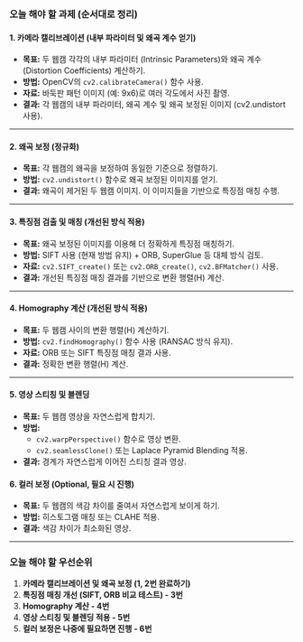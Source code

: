 ### **오늘 해야 할 과제 (순서대로 정리)**

#### 1. **카메라 캘리브레이션 (내부 파라미터 및 왜곡 계수 얻기)**
- **목표:** 두 웹캠 각각의 내부 파라미터 (Intrinsic Parameters)와 왜곡 계수 (Distortion Coefficients) 계산하기.
- **방법:** OpenCV의 `cv2.calibrateCamera()` 함수 사용.
- **자료:** 바둑판 패턴 이미지 (예: 9x6)로 여러 각도에서 사진 촬영.
- **결과:** 각 웹캠의 내부 파라미터, 왜곡 계수 및 왜곡 보정된 이미지 (cv2.undistort 사용).

---

#### 2. **왜곡 보정 (정규화)**
- **목표:** 각 웹캠의 왜곡을 보정하여 동일한 기준으로 정렬하기.
- **방법:** `cv2.undistort()` 함수로 왜곡 보정된 이미지를 얻기.
- **결과:** 왜곡이 제거된 두 웹캠 이미지. 이 이미지들을 기반으로 특징점 매칭 수행.

---

#### 3. **특징점 검출 및 매칭 (개선된 방식 적용)**
- **목표:** 왜곡 보정된 이미지를 이용해 더 정확하게 특징점 매칭하기.
- **방법:** SIFT 사용 (현재 방법 유지) + ORB, SuperGlue 등 대체 방식 검토.
- **자료:** `cv2.SIFT_create()` 또는 `cv2.ORB_create()`, `cv2.BFMatcher()` 사용.
- **결과:** 개선된 특징점 매칭 결과를 기반으로 변환 행렬(H) 계산.

---

#### 4. **Homography 계산 (개선된 방식 적용)**
- **목표:** 두 웹캠 사이의 변환 행렬(H) 계산하기.
- **방법:** `cv2.findHomography()` 함수 사용 (RANSAC 방식 유지).
- **자료:** ORB 또는 SIFT 특징점 매칭 결과 사용.
- **결과:** 정확한 변환 행렬(H) 계산.

---

#### 5. **영상 스티칭 및 블렌딩**
- **목표:** 두 웹캠 영상을 자연스럽게 합치기.
- **방법:** 
  - `cv2.warpPerspective()` 함수로 영상 변환.
  - `cv2.seamlessClone()` 또는 Laplace Pyramid Blending 적용.
- **결과:** 경계가 자연스럽게 이어진 스티칭 결과 영상.


#### 6. **컬러 보정 (Optional, 필요 시 진행)**
- **목표:** 두 웹캠의 색감 차이를 줄여서 자연스럽게 보이게 하기.
- **방법:** 히스토그램 매칭 또는 CLAHE 적용.
- **결과:** 색감 차이가 최소화된 영상.

---

### **오늘 해야 할 우선순위**  
1. **카메라 캘리브레이션 및 왜곡 보정 (1, 2번 완료하기)**  
2. **특징점 매칭 개선 (SIFT, ORB 비교 테스트) - 3번**  
3. **Homography 계산 - 4번**  
4. **영상 스티칭 및 블렌딩 적용 - 5번**  
5. **컬러 보정은 나중에 필요하면 진행 - 6번**
